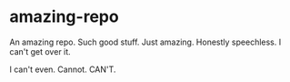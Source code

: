 # amazing-repo
An amazing repo. Such good stuff. Just amazing. Honestly speechless. I can't get over it.

I can't even. Cannot. CAN'T.
